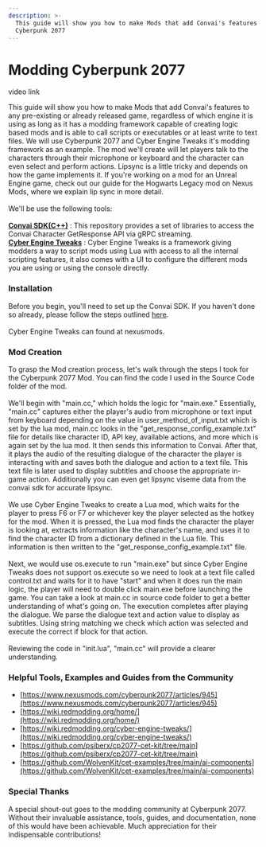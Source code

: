 ```yaml
---
description: >-
  This guide will show you how to make Mods that add Convai's features to
  Cyberpunk 2077
---
```


# Modding Cyberpunk 2077

video link&#x20;

This guide will show you how to make Mods that add Convai's features to any pre-existing or already released game, regardless of which engine it is using as long as it has a modding framework capable of creating logic based mods and is able to call scripts or executables or at least write to text files. We will use Cyberpunk 2077 and Cyber Engine Tweaks it's modding framework as an example. The mod we'll create will let players talk to the characters through their microphone or keyboard and the character can even select and perform actions. Lipsync is a little tricky and depends on how the game implements it. If you're working on a mod for an Unreal Engine game, check out our guide for the Hogwarts Legacy mod on Nexus Mods, where we explain lip sync in more detail.\
\
We'll be use the following tools:\
\
[**Convai SDK(C++)**](https://github.com/Conv-AI/convai-sdk-cpp) : This repository provides a set of libraries to access the Convai Character GetResponse API via gRPC streaming.\
[**Cyber Engine Tweaks**](https://www.nexusmods.com/cyberpunk2077/mods/107) : Cyber Engine Tweaks is a framework giving modders a way to script mods using Lua with access to all the internal scripting features, it also comes with a UI to configure the different mods you are using or using the console directly.

### **Installation**

Before you begin, you'll need to set up the Convai SDK. If you haven't done so already, please follow the steps outlined [here](./).\
\
Cyber Engine Tweaks can found at nexusmods.

### **Mod Creation**

To grasp the Mod creation process, let's walk through the steps I took for the Cyberpunk 2077 Mod. You can find the code I used in the Source Code folder of the mod.\
\
We'll begin with "main.cc," which holds the logic for "main.exe." Essentially, "main.cc" captures either the player's audio from microphone or text input from keyboard depending on the value in user\_method\_of\_input.txt which is set by the lua mod, main.cc looks in the "get\_response\_config\_example.txt" file for details like character ID, API key, available actions, and more which is again set by the lua mod. It then sends this information to Convai. After that, it plays the audio of the resulting dialogue of the character the player is interacting with and saves both the dialogue and action to a text file. This text file is later used to display subtitles and choose the appropriate in-game action. Additionally you can even get lipsync viseme data from the convai sdk for accurate lipsync.\
\
We use Cyber Engine Tweaks to create a Lua mod, which waits for the player to press F6 or F7 or whichever key the player selected as the hotkey for the mod. When it is pressed, the Lua mod finds the character the player is looking at, extracts information like the character's name, and uses it to find the character ID from a dictionary defined in the Lua file. This information is then written to the "get\_response\_config\_example.txt" file.\
\
Next, we would use os.execute to run "main.exe" but since Cyber Engine Tweaks does not support os.execute so we need to look at a text file called control.txt and waits for it to have "start" and when it does run the main logic, the player will need to double click main.exe before launching the game. You can take a look at main.cc in source code folder to get a better understanding of what's going on. The execution completes after playing the dialogue. We parse the dialogue text and action value to display as subtitles. Using string matching we check which action was selected and execute the correct if block for that action.\
\
Reviewing the code in "init.lua", "main.cc" will provide a clearer understanding.

### **Helpful Tools, Examples and Guides from the Community**

* [https://www.nexusmods.com/cyberpunk2077/articles/945](https://www.nexusmods.com/cyberpunk2077/articles/945)
* [https://wiki.redmodding.org/home/](https://wiki.redmodding.org/home/)
* [https://wiki.redmodding.org/cyber-engine-tweaks/](https://wiki.redmodding.org/cyber-engine-tweaks/)
* [https://github.com/psiberx/cp2077-cet-kit/tree/main](https://github.com/psiberx/cp2077-cet-kit/tree/main)
* [https://github.com/WolvenKit/cet-examples/tree/main/ai-components](https://github.com/WolvenKit/cet-examples/tree/main/ai-components)

### **Special Thanks**

A special shout-out goes to the modding community at Cyberpunk 2077. Without their invaluable assistance, tools, guides, and documentation, none of this would have been achievable. Much appreciation for their indispensable contributions!
